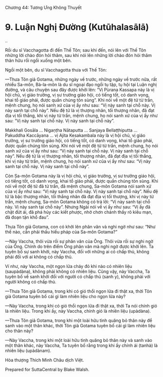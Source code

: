  

Chương 44: Tương Ưng Không Thuyết

# 9\. Luận Nghị Ðường (Kutūhalasālā)

..

Rồi du sĩ Vacchagotta đi đến Thế Tôn; sau khi đến, nói lên với Thế Tôn những lời chào đón hỏi thăm, sau khi nói lên những lời chào đón hỏi thăm thân hữu rồi ngồi xuống một bên.

Ngồi một bên, du sĩ Vacchagotta thưa với Thế Tôn:

—Thưa Tôn giả Gotama, những ngày về trước, những ngày về trước nữa, rất nhiều Sa-môn, Bà-la-môn là du sĩ ngoại đạo ngồi tụ tập, tụ hội tại Luận nghị đường, và câu chuyện sau đây được khởi lên: “Vị Pùrana Kassapa này là vị hội chủ, vị giáo trưởng, vị sư trưởng giáo hội, có tiếng tốt, có danh vọng, khai tổ giáo phái, được quần chúng tôn sùng”. Khi nói về một đệ tử từ trần, mệnh chung, họ nói sanh xứ của vị ấy như sau: “Vị này sanh tại chỗ này. Vị này sanh tại chỗ này”. Nếu đệ tử là vị thượng nhân, tối thượng nhân, đã đạt địa vị tối thắng, khi vị này từ trần, mệnh chung, họ nói sanh xứ của vị ấy như sau: “Vị này sanh tại chỗ này. Vị này sanh tại chỗ này”.

Makkhali Gosāla … Nigaṇṭha Nātaputta … Sanjaya Bellaṭṭhiputta … Pakuddha Kaccāyana … vị Ajita Kesakambala này là vị hội chủ, vị giáo trưởng, vị sư trưởng giáo hội, có tiếng tốt, có danh vọng, khai tổ giáo phái, được quần chúng tôn sùng. Khi nói về một đệ tử từ trần, mệnh chung, họ nói sanh xứ của vị ấy như sau: “Vị này sanh tại chỗ này. Vị này sanh tại chỗ này”. Nếu đệ tử là vị thượng nhân, tối thượng nhân, đã đạt địa vị tối thắng, khi vị này từ trần, mệnh chung, họ nói sanh xứ của vị ấy như sau: “Vị này sanh tại chỗ này. Vị này sanh tại chỗ này”.

Còn Sa-môn Gotama này là vị hội chủ, vị giáo trưởng, vị sư trưởng giáo hội, có tiếng tốt, có danh vọng, khai tổ giáo phái, được quần chúng tôn sùng. Khi nói về một đệ tử đã từ trần, đã mệnh chung, Sa-môn Gotama nói sanh xứ của vị ấy như sau: “Vị này sanh tại chỗ này. Vị này sanh tại chỗ này”. Nếu đệ tử là bậc thượng nhân, tối thắng nhân đã đạt địa vị tối thượng, khi vị này từ trần, mệnh chung, Sa-môn Gotama không có trả lời: “Vị này sanh tại chỗ này. Vị này sanh tại chỗ này”. Nhưng Ngài nói về vị ấy như sau: “Vị ấy đã chặt đứt ái, đã phá hủy các kiết phược, nhờ chơn chánh thấy rõ kiêu mạn, đã đoạn tận khổ đau”.

Thưa Tôn giả Gotama, con có khởi lên phân vân và nghi ngờ như sau: “Như thế nào, cần phải thấu hiểu pháp của Sa-môn Gotama?”

—Này Vaccha, thôi vừa rồi sự phân vân của Ông. Thôi vừa rồi sự nghi ngờ của Ông. Chính do trên điểm Ông phân vân mà nghi ngờ được khởi lên. Ta tuyên bố sự sanh khởi, này Vaccha, đối với những ai có chấp thủ, không phải đối với ai không có chấp thủ.

Ví như, này Vaccha, một ngọn lửa cháy đỏ khi nào có nhiên liệu (saupàdàna), không phải không có nhiên liệu. Cũng vậy, này Vaccha, Ta tuyên bố về sanh khởi đối với người có chấp thủ (sanh y), không phải với người không có chấp thủ.

—Thưa Tôn giả Gotama, trong khi có gió thổi ngọn lửa đi thật xa, thời Tôn giả Gotama tuyên bố cái gì làm nhiên liệu cho ngọn lửa này?

—Này Vaccha, trong khi có gió thổi ngọn lửa đi thật xa, thời Ta nói chính gió là nhiên liệu. Trong khi ấy, này Vaccha, chính gió là nhiên liệu (upàdàna).

—Thưa Tôn giả Gotama, trong khi một loài hữu tình quăng bỏ thân này để sanh vào một thân khác, thời Tôn giả Gotama tuyên bố cái gì làm nhiên liệu cho thân này?

—Này Vaccha, trong khi một loài hữu tình quăng bỏ thân này và sanh vào một thân khác, này Vaccha, Ta tuyên bố rằng trong khi ấy chính ái (tanhà) là nhiên liệu (upàdànam).

Hòa thượng Thích Minh Châu dịch Việt.

Prepared for SuttaCentral by Blake Walsh.